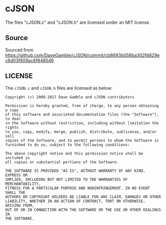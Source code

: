 # cJSON

The files "cJSON.c" and "cJSON.h" are licensed under an MIT license.

## Source

Sourced from
https://github.com/DaveGamble/cJSON/commit/cb8693b058ba302f4829ec6d03f609ac6f848546

## LICENSE
The `cJSON.c` and `cJSON.h` files are licensed as below:

    Copyright (c) 2009-2017 Dave Gamble and cJSON contributors
    
    Permission is hereby granted, free of charge, to any person obtaining a copy
    of this software and associated documentation files (the "Software"), to deal
    in the Software without restriction, including without limitation the rights
    to use, copy, modify, merge, publish, distribute, sublicense, and/or sell
    copies of the Software, and to permit persons to whom the Software is
    furnished to do so, subject to the following conditions:
    
    The above copyright notice and this permission notice shall be included in
    all copies or substantial portions of the Software.
    
    THE SOFTWARE IS PROVIDED "AS IS", WITHOUT WARRANTY OF ANY KIND, EXPRESS OR
    IMPLIED, INCLUDING BUT NOT LIMITED TO THE WARRANTIES OF MERCHANTABILITY,
    FITNESS FOR A PARTICULAR PURPOSE AND NONINFRINGEMENT. IN NO EVENT SHALL THE
    AUTHORS OR COPYRIGHT HOLDERS BE LIABLE FOR ANY CLAIM, DAMAGES OR OTHER
    LIABILITY, WHETHER IN AN ACTION OF CONTRACT, TORT OR OTHERWISE, ARISING FROM,
    OUT OF OR IN CONNECTION WITH THE SOFTWARE OR THE USE OR OTHER DEALINGS IN
    THE SOFTWARE.
